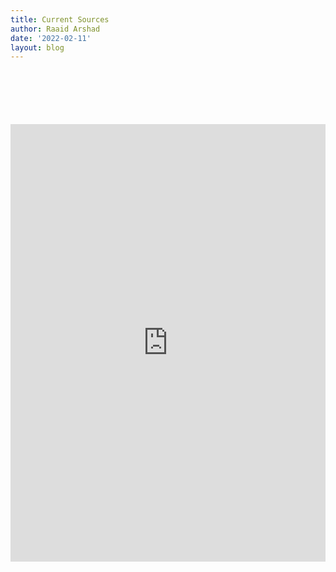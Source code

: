 ```yaml
---
title: Current Sources
author: Raaid Arshad
date: '2022-02-11'
layout: blog
---
```


<script>
	import Sources from '../../components/sources.svelte';
</script>

<Sources />
<div id="form-container">
	<iframe id="source-form" src="https://docs.google.com/forms/d/e/1FAIpQLSfI-0zS2ElNGvkkJbCdfHDRon7L35I1LP9rqKYhSrfi3a4pAA/viewform?embedded=true" frameborder="0" marginheight="0" marginwidth="0">Loading…</iframe>
</div>

<style>
	#form-container {
		margin-top: 100px;
		display: flex;
		align-items: center;
		justify-content: center;
	}
	#source-form {
		width: 640px;
		height: 700px;
	}

	@media screen and (max-width: 790px) {
		#source-form {
			width: 400px;
			height: 1000px;
		}
	}
</style>